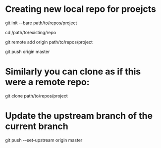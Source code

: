 Creating new local repo for proejcts
=================================================================================
git init --bare path/to/repos/project

cd /path/to/existing/repo

git remote add origin path/to/repos/project

git push origin master



Similarly you can clone as if this were a remote repo:
=================================================================================
git clone path/to/repos/project


Update the upstream branch of the current branch
=================================================================================
git push --set-upstream origin master
